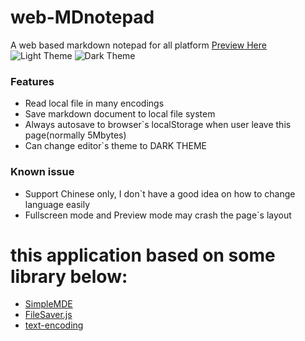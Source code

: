 # web-MDnotepad
A web based markdown notepad for all platform
[Preview Here](https://dreagonmon.github.io/web-MDnotepad/)
![Light Theme](https://dreagonmon.github.io/web-MDnotepad/preview1.png)
![Dark Theme](https://dreagonmon.github.io/web-MDnotepad/preview2.png)

### Features
-   Read local file in many encodings
-   Save markdown document to local file system
-   Always autosave to browser\`s localStorage when user leave this page(normally 5Mbytes)
-   Can change editor\`s theme to DARK THEME

### Known issue
-   Support Chinese only, I don\`t have a good idea on how to change language easily
-   Fullscreen mode and Preview mode may crash the page\`s layout

# this application based on some library below:
-   [SimpleMDE](https://simplemde.com)
-   [FileSaver.js](https://github.com/eligrey/FileSaver.js/)
-   [text-encoding](https://github.com/inexorabletash/text-encoding)
